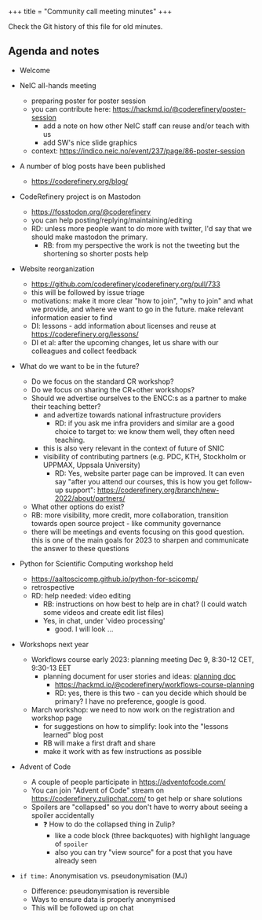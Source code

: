 +++
title = "Community call meeting minutes"
+++

Check the Git history of this file for old minutes.

## Agenda and notes

- Welcome

- NeIC all-hands meeting
  - preparing poster for poster session
  - you can contribute here: https://hackmd.io/@coderefinery/poster-session
    - add a note on how other NeIC staff can reuse and/or teach with us
    - add SW's nice slide graphics 
  - context: https://indico.neic.no/event/237/page/86-poster-session

- A number of blog posts have been published
  - https://coderefinery.org/blog/

- CodeRefinery project is on Mastodon
  - https://fosstodon.org/@coderefinery
  - you can help posting/replying/maintaining/editing
  - RD: unless more people want to do more with twitter, I'd say that we should make mastodon the primary.
     - RB: from my perspective the work is not the tweeting but the shortening so shorter posts help 

- Website reorganization
  - https://github.com/coderefinery/coderefinery.org/pull/733
  - this will be followed by issue triage
  - motivations: make it more clear "how to join", "why to join" and what we provide, and where we want to go in the future. make relevant information easier to find
  - DI: lessons - add information about licenses and reuse at https://coderefinery.org/lessons/
  - DI et al: after the upcoming changes, let us share with our colleagues and collect feedback

- What do we want to be in the future?
  - Do we focus on the standard CR workshop?
  - Do we focus on sharing the CR+other workshops?
  - Should we advertise ourselves to the ENCC:s as a partner to make their teaching better?
     - and advertize towards national infrastructure providers
       - RD: if you ask me infra providers and similar are a good choice to target to: we know them well, they often need teaching.
     - this is also very relevant in the context of future of SNIC
     - visibility of contributing partners (e.g. PDC, KTH, Stockholm or UPPMAX, Uppsala University)
       - RD: Yes, website parter page can be improved.  It can even say "after you attend our courses, this is how you get follow-up support": https://coderefinery.org/branch/new-2022/about/partners/
  - What other options do exist?
  - RB: more visibility, more credit, more collaboration, transition towards open source project - like community governance
  - there will be meetings and events focusing on this good question. this is one of the main goals for 2023 to sharpen and communicate the answer to these questions

- Python for Scientific Computing workshop held
  - https://aaltoscicomp.github.io/python-for-scicomp/
  - retrospective
  - RD: help needed: video editing
      - RB: instructions on how best to help are in chat? (I could watch some videos and create edit list files)
      - Yes, in chat, under 'video processing'
          - good. I will look ...

- Workshops next year
  - Workflows course early 2023: planning meeting Dec 9, 8:30-12 CET, 9:30-13 EET
    - planning document for user stories and ideas: [planning doc](https://docs.google.com/document/d/1kBxcqfdCGuq6rzsuXdQDOnevjktLU9ua_6EMhtSQY04/edit#heading=h.27z16vsfzr11)
      - https://hackmd.io/@coderefinery/workflows-course-planning
      - RD: yes, there is this two - can you decide which should be primary?  I have no preference, google is good.
  - March workshop: we need to now work on the registration and workshop page 
     - for suggestions on how to simplify: look into the "lessons learned" blog post
     - RB will make a first draft and share
     - make it work with as few instructions as possible

- Advent of Code
  - A couple of people participate in https://adventofcode.com/
  - You can join "Advent of Code" stream on https://coderefinery.zulipchat.com/ to get help or share solutions
  - Spoilers are "collapsed" so you don't have to worry about seeing a spoiler accidentally 
      - :question: How to do the collapsed thing in Zulip?
        - like a code block (three backquotes) with highlight language of `spoiler`
        - also you can try "view source" for a post that you have already seen

- `if time:` Anonymisation vs. pseudonymisation (MJ)
  - Difference: pseudonymisation is reversible
  - Ways to ensure data is properly anonymised
  - This will be followed up on chat
